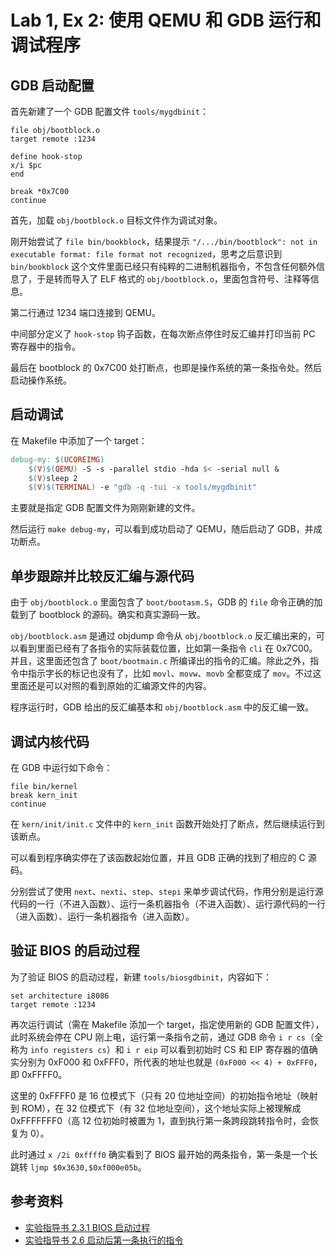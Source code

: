 # Lab 1, Ex 2: 使用 QEMU 和 GDB 运行和调试程序

## GDB 启动配置

首先新建了一个 GDB 配置文件 `tools/mygdbinit`：

```
file obj/bootblock.o
target remote :1234

define hook-stop
x/i $pc
end

break *0x7C00
continue
```

首先，加载 `obj/bootblock.o` 目标文件作为调试对象。

刚开始尝试了 `file bin/bookblock`，结果提示 `"/.../bin/bootblock": not in executable format: file format not recognized`，思考之后意识到 `bin/bookblock` 这个文件里面已经只有纯粹的二进制机器指令，不包含任何额外信息了，于是转而导入了 ELF 格式的 `obj/bootblock.o`，里面包含符号、注释等信息。

第二行通过 1234 端口连接到 QEMU。

中间部分定义了 `hook-stop` 钩子函数，在每次断点停住时反汇编并打印当前 PC 寄存器中的指令。

最后在 bootblock 的 0x7C00 处打断点，也即是操作系统的第一条指令处。然后启动操作系统。

## 启动调试

在 Makefile 中添加了一个 target：

```makefile
debug-my: $(UCOREIMG)
	$(V)$(QEMU) -S -s -parallel stdio -hda $< -serial null &
	$(V)sleep 2
	$(V)$(TERMINAL) -e "gdb -q -tui -x tools/mygdbinit"
```

主要就是指定 GDB 配置文件为刚刚新建的文件。

然后运行 `make debug-my`，可以看到成功启动了 QEMU，随后启动了 GDB，并成功断点。

## 单步跟踪并比较反汇编与源代码

由于 `obj/bootblock.o` 里面包含了 `boot/bootasm.S`，GDB 的 `file` 命令正确的加载到了 bootblock 的源码。确实和真实源码一致。

`obj/bootblock.asm` 是通过 objdump 命令从 `obj/bootblock.o` 反汇编出来的，可以看到里面已经有了各指令的实际装载位置，比如第一条指令 `cli` 在 0x7C00。并且，这里面还包含了 `boot/bootmain.c` 所编译出的指令的汇编。除此之外，指令中指示字长的标记也没有了，比如 `movl`、`movw`、`movb` 全都变成了 `mov`。不过这里面还是可以对照的看到原始的汇编源文件的内容。

程序运行时，GDB 给出的反汇编基本和 `obj/bootblock.asm` 中的反汇编一致。

## 调试内核代码

在 GDB 中运行如下命令：

```
file bin/kernel
break kern_init
continue
```

在 `kern/init/init.c` 文件中的 `kern_init` 函数开始处打了断点，然后继续运行到该断点。

可以看到程序确实停在了该函数起始位置，并且 GDB 正确的找到了相应的 C 源码。

分别尝试了使用 `next`、`nexti`、`step`、`stepi` 来单步调试代码，作用分别是运行源代码的一行（不进入函数）、运行一条机器指令（不进入函数）、运行源代码的一行（进入函数）、运行一条机器指令（进入函数）。

## 验证 BIOS 的启动过程

为了验证 BIOS 的启动过程，新建 `tools/biosgdbinit`，内容如下：

```
set architecture i8086
target remote :1234
```

再次运行调试（需在 Makefile 添加一个 target，指定使用新的 GDB 配置文件），此时系统会停在 CPU 刚上电，运行第一条指令之前，通过 GDB 命令 `i r cs`（全称为 `info registers cs`）和 `i r eip` 可以看到初始时 CS 和 EIP 寄存器的值确实分别为 0xF000 和 0xFFF0，所代表的地址也就是 `(0xF000 << 4) + 0xFFF0`，即 0xFFFF0。

这里的 0xFFFF0 是 16 位模式下（只有 20 位地址空间）的初始指令地址（映射到 ROM），在 32 位模式下（有 32 位地址空间），这个地址实际上被理解成 0xFFFFFFF0（高 12 位初始时被置为 1，直到执行第一条跨段跳转指令时，会恢复为 0）。

此时通过 `x /2i 0xffff0` 确实看到了 BIOS 最开始的两条指令，第一条是一个长跳转 `ljmp $0x3630,$0xf000e05b`。

## 参考资料

- [实验指导书 2.3.1 BIOS 启动过程](https://objectkuan.gitbooks.io/ucore-docs/content/lab1/lab1_3_1_bios_booting.html)
- [实验指导书 2.6 启动后第一条执行的指令](https://objectkuan.gitbooks.io/ucore-docs/content/lab1/lab1_5_appendix.html)
